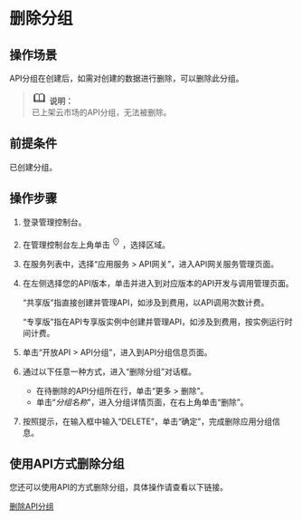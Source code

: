 # 删除分组<a name="apig-zh-ug-180307018"></a>

## 操作场景<a name="section1731012541118"></a>

API分组在创建后，如需对创建的数据进行删除，可以删除此分组。

>![](public_sys-resources/icon-note.gif) **说明：**   
>已上架云市场的API分组，无法被删除。  

## 前提条件<a name="section83110548119"></a>

已创建分组。

## 操作步骤<a name="section8731554122615"></a>

1.  登录管理控制台。
2.  在管理控制台左上角单击![](figures/icon-region.png)，选择区域。
3.  在服务列表中，选择“应用服务 \> API网关”，进入API网关服务管理页面。
4.  在左侧选择您的API版本，单击并进入到对应版本的API开发与调用管理页面。

    “共享版”指直接创建并管理API，如涉及到费用，以API调用次数计费。

    “专享版”指在API专享版实例中创建并管理API，如涉及到费用，按实例运行时间计费。

5.  单击“开放API \> API分组”，进入到API分组信息页面。
6.  通过以下任意一种方式，进入“删除分组”对话框。
    -   在待删除的API分组所在行，单击“更多 \> 删除”。
    -   单击“_分组名称_”，进入分组详情页面，在右上角单击“删除”。

7.  按照提示，在输入框中输入“DELETE”，单击“确定”，完成删除应用分组信息。

## 使用API方式删除分组<a name="section7546754133419"></a>

您还可以使用API的方式删除分组，具体操作请查看以下链接。

[删除API分组](https://support.huaweicloud.com/api-apig/apig-zh-api-180713018.html)

